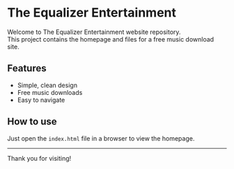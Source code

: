 # The Equalizer Entertainment

Welcome to The Equalizer Entertainment website repository.  
This project contains the homepage and files for a free music download site.

## Features
- Simple, clean design
- Free music downloads
- Easy to navigate

## How to use
Just open the `index.html` file in a browser to view the homepage.

---

Thank you for visiting!
